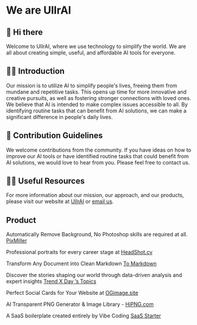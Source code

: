 # We are UllrAI

## 👋 Hi there

Welcome to UllrAI, where we use technology to simplify the world. We are all about creating simple, useful, and affordable AI tools for everyone.

## 🙋‍♀️ Introduction

Our mission is to utilize AI to simplify people's lives, freeing them from mundane and repetitive tasks. This opens up time for more innovative and creative pursuits, as well as fostering stronger connections with loved ones. We believe that AI is intended to make complex issues accessible to all. By identifying routine tasks that can benefit from AI solutions, we can make a significant difference in people's daily lives.

## 🌈 Contribution Guidelines

We welcome contributions from the community. If you have ideas on how to improve our AI tools or have identified routine tasks that could benefit from AI solutions, we would love to hear from you. Please feel free to contact us.

## 👩‍💻 Useful Resources

For more information about our mission, our approach, and our products, please visit our website at [UllrAI](https://ullrai.com/) or [email us](mailto:hello+github@ullrai.com). 

## Product

Automatically Remove Background, No Photoshop skills are required at all. [PixMiller](https://pixmiller.com/)

Professional portraits for every career stage at [HeadShot.cv](https://headshot.cv/)

Transform Any Document into Clean Markdown [To Markdown](https://to-markdown.com/)

Discover the stories shaping our world through data-driven analysis and expert insights [Trend X Day ’s Topics](https://trendxday.com/)

Perfect Social Cards for Your Website at [OGimage.site](https://ogimage.site/)

AI Transparent PNG Generator & Image Library - [HiPNG.com](https://hipng.com/)

A SaaS boilerplate created entirely by Vibe Coding [SaaS Starter](https://starter.ullrai.com/)
